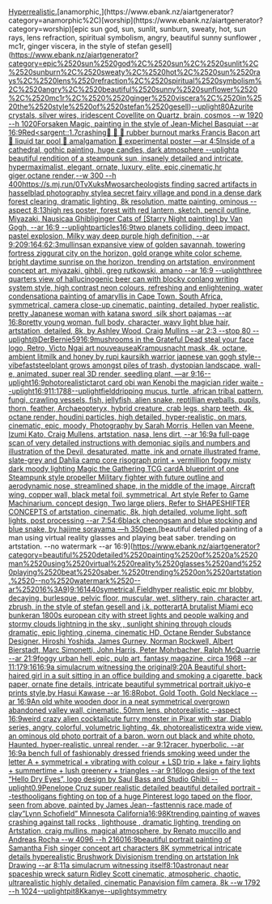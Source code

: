[Hyperrealistic.](https://www.ebank.nz/aiartgenerator?category=Hyperrealistic.)[anamorphic,](https://www.ebank.nz/aiartgenerator?category=anamorphic%2C)[worship](https://www.ebank.nz/aiartgenerator?category=worship)[epic sun god, sun, sunlit, sunburn, sweaty, hot, sun rays, lens refraction, spiritual symbolism, angry, beautiful sunny sunflower , mc1r,  ginger viscera, in the style of stefan gesell](https://www.ebank.nz/aiartgenerator?category=epic%2520sun%2520god%2C%2520sun%2C%2520sunlit%2C%2520sunburn%2C%2520sweaty%2C%2520hot%2C%2520sun%2520rays%2C%2520lens%2520refraction%2C%2520spiritual%2520symbolism%2C%2520angry%2C%2520beautiful%2520sunny%2520sunflower%2520%2C%2520mc1r%2C%2520%2520ginger%2520viscera%2C%2520in%2520the%2520style%2520of%2520stefan%2520gesell)[--uplight](https://www.ebank.nz/aiartgenerator?category=--uplight)[](https://www.ebank.nz/aiartgenerator?category=)[80](https://www.ebank.nz/aiartgenerator?category=80)[Azurite crystals, silver wires,  iridescent Covellite on Quartz, brain, cosmos  --w 1920 --h 1020](https://www.ebank.nz/aiartgenerator?category=Azurite%2520crystals%2C%2520silver%2520wires%2C%2520%2520iridescent%2520Covellite%2520on%2520Quartz%2C%2520brain%2C%2520cosmos%2520%2520--w%25201920%2520--h%25201020)[Forsaken Magic, painting in the style of Jean-Michel Basquiat --ar 16:9](https://www.ebank.nz/aiartgenerator?category=Forsaken%2520Magic%2C%2520painting%2520in%2520the%2520style%2520of%2520Jean-Michel%2520Basquiat%2520--ar%252016%3A9)[Red](https://www.ebank.nz/aiartgenerator?category=Red)[<sargent::1.7](https://www.ebank.nz/aiartgenerator?category=%3Csargent%3A%3A1.7)[crashing](https://www.ebank.nz/aiartgenerator?category=crashing)[🚙 🛞 🛞 rubber burnout marks Francis Bacon art 🛞 liquid tar pool 🚙 amalgamation 🛞 experimental poster —ar 4:5](https://www.ebank.nz/aiartgenerator?category=%F0%9F%9A%99%2520%F0%9F%9B%9E%2520%F0%9F%9B%9E%2520rubber%2520burnout%2520marks%2520Francis%2520Bacon%2520art%2520%F0%9F%9B%9E%2520liquid%2520tar%2520pool%2520%F0%9F%9A%99%2520amalgamation%2520%F0%9F%9B%9E%2520experimental%2520poster%2520%E2%80%94ar%25204%3A5)[Inside of a cathedral, gothic painting, huge candles, dark atmosphere --uplight](https://www.ebank.nz/aiartgenerator?category=Inside%2520of%2520a%2520cathedral%2C%2520gothic%2520painting%2C%2520huge%2520candles%2C%2520dark%2520atmosphere%2520--uplight)[a beautiful rendition of a steampunk sun, insanely detailed and intricate, hypermaximalist, elegant, ornate, luxury, elite, epic,cinematic,hr giger,octane render,--w 300 --h 400](https://www.ebank.nz/aiartgenerator?category=a%2520beautiful%2520rendition%2520of%2520a%2520steampunk%2520sun%2C%2520insanely%2520detailed%2520and%2520intricate%2C%2520hypermaximalist%2C%2520elegant%2C%2520ornate%2C%2520luxury%2C%2520elite%2C%2520epic%2Ccinematic%2Chr%2520giger%2Coctane%2520render%2C--w%2520300%2520--h%2520400)[<https://s.mj.run/0TvXuksMwos>](https://www.ebank.nz/aiartgenerator?category=%3Chttps%3A//s.mj.run/0TvXuksMwos%3E)[archeologists finding sacred artifacts in hasselblad photography style](https://www.ebank.nz/aiartgenerator?category=archeologists%2520finding%2520sacred%2520artifacts%2520in%2520hasselblad%2520photography%2520style)[a secret fairy village and pond in a dense dark forest clearing, dramatic lighting, 8k resolution, matte painting, ominous --aspect 8:13](https://www.ebank.nz/aiartgenerator?category=a%2520secret%2520fairy%2520village%2520and%2520pond%2520in%2520a%2520dense%2520dark%2520forest%2520clearing%2C%2520dramatic%2520lighting%2C%25208k%2520resolution%2C%2520matte%2520painting%2C%2520ominous%2520--aspect%25208%3A13)[high res poster, forest with red lantern, sketch, pencil outline, Miyazaki, Nausicaa Ghibli](https://www.ebank.nz/aiartgenerator?category=high%2520res%2520poster%2C%2520forest%2520with%2520red%2520lantern%2C%2520sketch%2C%2520pencil%2520outline%2C%2520Miyazaki%2C%2520Nausicaa%2520Ghibli)[ginger Cats of [Starry Night painting] by Van Gogh, --ar 16:9 --uplight](https://www.ebank.nz/aiartgenerator?category=ginger%2520Cats%2520of%2520%5BStarry%2520Night%2520painting%5D%2520by%2520Van%2520Gogh%2C%2520--ar%252016%3A9%2520--uplight)[particles](https://www.ebank.nz/aiartgenerator?category=particles)[16:9](https://www.ebank.nz/aiartgenerator?category=16%3A9)[two planets colliding, deep impact, pastel explosion, Milky way deep purple high definition, --ar 9:20](https://www.ebank.nz/aiartgenerator?category=two%2520planets%2520colliding%2C%2520deep%2520impact%2C%2520pastel%2520explosion%2C%2520Milky%2520way%2520deep%2520purple%2520high%2520definition%2C%2520--ar%25209%3A20)[9:16](https://www.ebank.nz/aiartgenerator?category=9%3A16)[4:6](https://www.ebank.nz/aiartgenerator?category=4%3A6)[2:3](https://www.ebank.nz/aiartgenerator?category=2%3A3)[mullins](https://www.ebank.nz/aiartgenerator?category=mullins)[an expansive view of golden savannah, towering fortress ziggurat city on the horizon, gold orange white color scheme, bright daytime sunrise on the horizon, trending on artstation, environment concept art, miyazaki, gihbli, greg rutkowski, amano --ar 16:9 --uplight](https://www.ebank.nz/aiartgenerator?category=an%2520expansive%2520view%2520of%2520golden%2520savannah%2C%2520towering%2520fortress%2520ziggurat%2520city%2520on%2520the%2520horizon%2C%2520gold%2520orange%2520white%2520color%2520scheme%2C%2520bright%2520daytime%2520sunrise%2520on%2520the%2520horizon%2C%2520trending%2520on%2520artstation%2C%2520environment%2520concept%2520art%2C%2520miyazaki%2C%2520gihbli%2C%2520greg%2520rutkowski%2C%2520amano%2520--ar%252016%3A9%2520--uplight)[three quarters view of hallucinogenic beer can with blocky conlang writing system style, high contrast neon colours, refreshing and enlightening, water condensation](https://www.ebank.nz/aiartgenerator?category=three%2520quarters%2520view%2520of%2520hallucinogenic%2520beer%2520can%2520with%2520blocky%2520conlang%2520writing%2520system%2520style%2C%2520high%2520contrast%2520neon%2520colours%2C%2520refreshing%2520and%2520enlightening%2C%2520water%2520condensation)[a painting of amaryllis in Cape Town, South Africa, symmetrical, camera close-up cinematic, painting, detailed, hyper realistic, pretty Japanese woman with katana sword ,silk short pajamas --ar 16:8](https://www.ebank.nz/aiartgenerator?category=a%2520painting%2520of%2520amaryllis%2520in%2520Cape%2520Town%2C%2520South%2520Africa%2C%2520symmetrical%2C%2520camera%2520close-up%2520cinematic%2C%2520painting%2C%2520detailed%2C%2520hyper%2520realistic%2C%2520pretty%2520Japanese%2520woman%2520with%2520katana%2520sword%2520%2Csilk%2520short%2520pajamas%2520--ar%252016%3A8)[pretty young woman, full body, character, wavy light blue hair, artstation, detailed, 8k, by Ashley Wood, Craig Mullins --ar 2:3 --stop 80 --uplight](https://www.ebank.nz/aiartgenerator?category=pretty%2520young%2520woman%2C%2520full%2520body%2C%2520character%2C%2520wavy%2520light%2520blue%2520hair%2C%2520artstation%2C%2520detailed%2C%25208k%2C%2520by%2520Ashley%2520Wood%2C%2520Craig%2520Mullins%2520--ar%25202%3A3%2520--stop%252080%2520--uplight)[@DerBernie59](https://www.ebank.nz/aiartgenerator?category=%40DerBernie59)[16:9](https://www.ebank.nz/aiartgenerator?category=16%3A9)[mushrooms in the Grateful Dead steal your face logo, Retro, Victo Ngai art nouveau](https://www.ebank.nz/aiartgenerator?category=mushrooms%2520in%2520the%2520Grateful%2520Dead%2520steal%2520your%2520face%2520logo%2C%2520Retro%2C%2520Victo%2520Ngai%2520art%2520nouveau)[sea](https://www.ebank.nz/aiartgenerator?category=sea)[Krampusnacht mask, 4k, octane, ambient lit](https://www.ebank.nz/aiartgenerator?category=Krampusnacht%2520mask%2C%25204k%2C%2520octane%2C%2520ambient%2520lit)[milk and honey by rupi kaur](https://www.ebank.nz/aiartgenerator?category=milk%2520and%2520honey%2520by%2520rupi%2520kaur)[sikh warrior japnese van gogh style](https://www.ebank.nz/aiartgenerator?category=sikh%2520warrior%2520japnese%2520van%2520gogh%2520style)[--vibefast](https://www.ebank.nz/aiartgenerator?category=--vibefast)[steel](https://www.ebank.nz/aiartgenerator?category=steel)[plant grows amongst piles of trash, dystopian landscape, wall-e, animated, super real 3D render, seedling plant, —ar 9:16](https://www.ebank.nz/aiartgenerator?category=plant%2520grows%2520amongst%2520piles%2520of%2520trash%2C%2520dystopian%2520landscape%2C%2520wall-e%2C%2520animated%2C%2520super%2520real%25203D%2520render%2C%2520seedling%2520plant%2C%2520%E2%80%94ar%25209%3A16)[--uplight](https://www.ebank.nz/aiartgenerator?category=--uplight)[16:9](https://www.ebank.nz/aiartgenerator?category=16%3A9)[photorealistic](https://www.ebank.nz/aiartgenerator?category=photorealistic)[tarot card obi wan Kenobi the magician rider waite --uplight](https://www.ebank.nz/aiartgenerator?category=tarot%2520card%2520obi%2520wan%2520Kenobi%2520the%2520magician%2520rider%2520waite%2520--uplight)[16:9](https://www.ebank.nz/aiartgenerator?category=16%3A9)[11:17](https://www.ebank.nz/aiartgenerator?category=11%3A17)[88](https://www.ebank.nz/aiartgenerator?category=88)[--uplight](https://www.ebank.nz/aiartgenerator?category=--uplight)[field](https://www.ebank.nz/aiartgenerator?category=field)[dripping mucus, turtle, african tribal pattern, fungi, crawling vessels, fish, jellyfish, alien snake, reptillian eyeballs, pupils, thorn, feather, Archaeopteryx, hybrid creature, crab legs, sharp teeth, 4k, octane render, houdini particles, high detailed, hyper-realistic, on mars, cinematic, epic, moody, Photography by Sarah Morris, Hellen van Meene, Izumi Kato, Craig Mullens, artstation, nasa, lens dirt, --ar 16:9](https://www.ebank.nz/aiartgenerator?category=dripping%2520mucus%2C%2520turtle%2C%2520african%2520tribal%2520pattern%2C%2520fungi%2C%2520crawling%2520vessels%2C%2520fish%2C%2520jellyfish%2C%2520alien%2520snake%2C%2520reptillian%2520eyeballs%2C%2520pupils%2C%2520thorn%2C%2520feather%2C%2520Archaeopteryx%2C%2520hybrid%2520creature%2C%2520crab%2520legs%2C%2520sharp%2520teeth%2C%25204k%2C%2520octane%2520render%2C%2520houdini%2520particles%2C%2520high%2520detailed%2C%2520hyper-realistic%2C%2520on%2520mars%2C%2520cinematic%2C%2520epic%2C%2520moody%2C%2520Photography%2520by%2520Sarah%2520Morris%2C%2520Hellen%2520van%2520Meene%2C%2520Izumi%2520Kato%2C%2520Craig%2520Mullens%2C%2520artstation%2C%2520nasa%2C%2520lens%2520dirt%2C%2520--ar%252016%3A9)[a full-page scan of very detailed instructions with demoniac sigils and numbers and illustration of the Devil, desaturated, matte, ink and ornate illustrated frame, slate-grey and Dahlia camp core risograph print + vermillion foggy misty dark moody lighting Magic the Gathering TCG card](https://www.ebank.nz/aiartgenerator?category=a%2520full-page%2520scan%2520of%2520very%2520detailed%2520instructions%2520with%2520demoniac%2520sigils%2520and%2520numbers%2520and%2520illustration%2520of%2520the%2520Devil%2C%2520desaturated%2C%2520matte%2C%2520ink%2520and%2520ornate%2520illustrated%2520frame%2C%2520slate-grey%2520and%2520Dahlia%2520camp%2520core%2520risograph%2520print%2520%2B%2520vermillion%2520foggy%2520misty%2520dark%2520moody%2520lighting%2520Magic%2520the%2520Gathering%2520TCG%2520card)[A blueprint of one Steampunk style propeller Military fighter with future outline and aerodynamic nose, streamlined shape, in the middle of the image,  Aircraft wing, copper wall, black metal foil, symmetrical,  Art style Refer to Game Machinarium.  concept design, Two large pliers, Refer to SHAPESHIFTER CONCEPTS  of artstation, cinematic,  8k, high detailed,  volume light,  soft lights,  post processing    --ar 7:5](https://www.ebank.nz/aiartgenerator?category=A%2520blueprint%2520of%2520one%2520Steampunk%2520style%2520propeller%2520Military%2520fighter%2520with%2520future%2520outline%2520and%2520aerodynamic%2520nose%2C%2520streamlined%2520shape%2C%2520in%2520the%2520middle%2520of%2520the%2520image%2C%2520%2520Aircraft%2520wing%2C%2520copper%2520wall%2C%2520black%2520metal%2520foil%2C%2520symmetrical%2C%2520%2520Art%2520style%2520Refer%2520to%2520Game%2520Machinarium.%2520%2520concept%2520design%2C%2520Two%2520large%2520pliers%2C%2520Refer%2520to%2520SHAPESHIFTER%2520CONCEPTS%2520%2520of%2520artstation%2C%2520cinematic%2C%2520%25208k%2C%2520high%2520detailed%2C%2520%2520volume%2520light%2C%2520%2520soft%2520lights%2C%2520%2520post%2520processing%2520%2520%2520%2520--ar%25207%3A5)[4:6](https://www.ebank.nz/aiartgenerator?category=4%3A6)[black cheongsam and blue stocking and blue snake, by hajime sorayama —h 350](https://www.ebank.nz/aiartgenerator?category=black%2520cheongsam%2520and%2520blue%2520stocking%2520and%2520blue%2520snake%2C%2520by%2520hajime%2520sorayama%2520%E2%80%94h%2520350)[pen.](https://www.ebank.nz/aiartgenerator?category=pen.)[beautiful detailed painting of a man using virtual reality glasses and playing beat saber. trending on artstation. --no watermark --ar 16:9](https://www.ebank.nz/aiartgenerator?category=beautiful%2520detailed%2520painting%2520of%2520a%2520man%2520using%2520virtual%2520reality%2520glasses%2520and%2520playing%2520beat%2520saber.%2520trending%2520on%2520artstation.%2520--no%2520watermark%2520--ar%252016%3A9)[9:16](https://www.ebank.nz/aiartgenerator?category=9%3A16)[1440](https://www.ebank.nz/aiartgenerator?category=1440)[symetrical,](https://www.ebank.nz/aiartgenerator?category=symetrical%2C)[Field](https://www.ebank.nz/aiartgenerator?category=Field)[hyper realistic epic mr blobby, decaying, burlesque, pelvic floor, muscular, wet, slithery, rain, character art, zbrush, in the style of stefan gesell and j.k. potter](https://www.ebank.nz/aiartgenerator?category=hyper%2520realistic%2520epic%2520mr%2520blobby%2C%2520decaying%2C%2520burlesque%2C%2520pelvic%2520floor%2C%2520muscular%2C%2520wet%2C%2520slithery%2C%2520rain%2C%2520character%2520art%2C%2520zbrush%2C%2520in%2520the%2520style%2520of%2520stefan%2520gesell%2520and%2520j.k.%2520potter)[art](https://www.ebank.nz/aiartgenerator?category=art)[A brutalist Miami eco bunker](https://www.ebank.nz/aiartgenerator?category=A%2520brutalist%2520Miami%2520eco%2520bunker)[an 1800s european city with street lights and people walking and stormy clouds lightning in the sky , sunlight shining through clouds  dramatic, epic lighting ,cinema, cinematic HD, Octane Render Substance Designer. Hiroshi Yoshida, James Gurney, Norman Rockwell, Albert Bierstadt, Marc Simonetti, John Harris, Peter Mohrbacher, Ralph McQuarrie --ar 21:9](https://www.ebank.nz/aiartgenerator?category=an%25201800s%2520european%2520city%2520with%2520street%2520lights%2520and%2520people%2520walking%2520and%2520stormy%2520clouds%2520lightning%2520in%2520the%2520sky%2520%2C%2520sunlight%2520shining%2520through%2520clouds%2520%2520dramatic%2C%2520epic%2520lighting%2520%2Ccinema%2C%2520cinematic%2520HD%2C%2520Octane%2520Render%2520Substance%2520Designer.%2520Hiroshi%2520Yoshida%2C%2520James%2520Gurney%2C%2520Norman%2520Rockwell%2C%2520Albert%2520Bierstadt%2C%2520Marc%2520Simonetti%2C%2520John%2520Harris%2C%2520Peter%2520Mohrbacher%2C%2520Ralph%2520McQuarrie%2520--ar%252021%3A9)[foggy urban hell, epic, pulp art, fantasy magazine, circa 1968 --ar 11:17](https://www.ebank.nz/aiartgenerator?category=foggy%2520urban%2520hell%2C%2520epic%2C%2520pulp%2520art%2C%2520fantasy%2520magazine%2C%2520circa%25201968%2520--ar%252011%3A17)[9:16](https://www.ebank.nz/aiartgenerator?category=9%3A16)[16:9](https://www.ebank.nz/aiartgenerator?category=16%3A9)[a simulacrum witnessing the original](https://www.ebank.nz/aiartgenerator?category=a%2520simulacrum%2520witnessing%2520the%2520original)[9:20](https://www.ebank.nz/aiartgenerator?category=9%3A20)[A Beautiful short-haired girl in a suit sitting in an office building and smoking a cigarette, back paper, ornate fine details, intricate beautiful symmetrical portrait,ukiyo-e prints style,by Hasui Kawase --ar 16:8](https://www.ebank.nz/aiartgenerator?category=A%2520Beautiful%2520short-haired%2520girl%2520in%2520a%2520suit%2520sitting%2520in%2520an%2520office%2520building%2520and%2520smoking%2520a%2520cigarette%2C%2520back%2520paper%2C%2520ornate%2520fine%2520details%2C%2520intricate%2520beautiful%2520symmetrical%2520portrait%2Cukiyo-e%2520prints%2520style%2Cby%2520Hasui%2520Kawase%2520--ar%252016%3A8)[Robot. Gold Tooth. Gold Necklace --ar 16:9](https://www.ebank.nz/aiartgenerator?category=Robot.%2520Gold%2520Tooth.%2520Gold%2520Necklace%2520--ar%252016%3A9)[An old white wooden door in a neat symmetrical overgrown abandoned valley wall, cinematic, 50mm lens, photorealistic --aspect 16:9](https://www.ebank.nz/aiartgenerator?category=An%2520old%2520white%2520wooden%2520door%2520in%2520a%2520neat%2520symmetrical%2520overgrown%2520abandoned%2520valley%2520wall%2C%2520cinematic%2C%252050mm%2520lens%2C%2520photorealistic%2520--aspect%252016%3A9)[weird crazy alien cocktail](https://www.ebank.nz/aiartgenerator?category=weird%2520crazy%2520alien%2520cocktail)[cute furry monster in Pixar with star, Diablo series, angry, colorful, volumetric lighting, 4k, photorealistic](https://www.ebank.nz/aiartgenerator?category=cute%2520furry%2520monster%2520in%2520Pixar%2520with%2520star%2C%2520Diablo%2520series%2C%2520angry%2C%2520colorful%2C%2520volumetric%2520lighting%2C%25204k%2C%2520photorealistic)[extra wide view. an ominous old photo portrait of a baron. worn out black and white photo. Haunted. hyper-realistic. unreal render. --ar 9:12](https://www.ebank.nz/aiartgenerator?category=extra%2520wide%2520view.%2520an%2520ominous%2520old%2520photo%2520portrait%2520of%2520a%2520baron.%2520worn%2520out%2520black%2520and%2520white%2520photo.%2520Haunted.%2520hyper-realistic.%2520unreal%2520render.%2520--ar%25209%3A12)[racer.  hyperbolic.  --ar 16:9](https://www.ebank.nz/aiartgenerator?category=racer.%2520%2520hyperbolic.%2520%2520--ar%252016%3A9)[a bench full of fashionably dressed friends smoking weed under the letter A + symmetrical + vibrating with colour + LSD trip + lake + fairy lights + summertime + lush greenery + triangles  --ar 9:16](https://www.ebank.nz/aiartgenerator?category=a%2520bench%2520full%2520of%2520fashionably%2520dressed%2520friends%2520smoking%2520weed%2520under%2520the%2520letter%2520A%2520%2B%2520symmetrical%2520%2B%2520vibrating%2520with%2520colour%2520%2B%2520LSD%2520trip%2520%2B%2520lake%2520%2B%2520fairy%2520lights%2520%2B%2520summertime%2520%2B%2520lush%2520greenery%2520%2B%2520triangles%2520%2520--ar%25209%3A16)[logo design of the text “Hello Dry Eyes”, logo design by Saul Bass and Studio Ghibli --uplight](https://www.ebank.nz/aiartgenerator?category=logo%2520design%2520of%2520the%2520text%2520%E2%80%9CHello%2520Dry%2520Eyes%E2%80%9D%2C%2520logo%2520design%2520by%2520Saul%2520Bass%2520and%2520Studio%2520Ghibli%2520--uplight)[0.9](https://www.ebank.nz/aiartgenerator?category=0.9)[Penelope Cruz super realistic detailed beautiful detailed portrait --test](https://www.ebank.nz/aiartgenerator?category=Penelope%2520Cruz%2520super%2520realistic%2520detailed%2520beautiful%2520detailed%2520portrait%2520--test)[hooligans fighting on top of a huge Pinterest logo taped on the floor, seen from above, painted by James Jean](https://www.ebank.nz/aiartgenerator?category=hooligans%2520fighting%2520on%2520top%2520of%2520a%2520huge%2520Pinterest%2520logo%2520taped%2520on%2520the%2520floor%2C%2520seen%2520from%2520above%2C%2520painted%2520by%2520James%2520Jean)[--fast](https://www.ebank.nz/aiartgenerator?category=--fast)[tennis race,made of clay](https://www.ebank.nz/aiartgenerator?category=tennis%2520race%2Cmade%2520of%2520clay)[”Lynn Schofield” Minnesota California](https://www.ebank.nz/aiartgenerator?category=%E2%80%9DLynn%2520Schofield%E2%80%9D%2520Minnesota%2520California)[16:9](https://www.ebank.nz/aiartgenerator?category=16%3A9)[8K](https://www.ebank.nz/aiartgenerator?category=8K)[trending,](https://www.ebank.nz/aiartgenerator?category=trending%2C)[painting of waves crashing against tall rocks , lighthouse , dramatic lighting, trending on Artstation, craig mullins, magical atmosphere, by Renato muccillo and Andreas Rocha  --w 4096  --h 2160](https://www.ebank.nz/aiartgenerator?category=painting%2520of%2520waves%2520crashing%2520against%2520tall%2520rocks%2520%2C%2520lighthouse%2520%2C%2520dramatic%2520lighting%2C%2520trending%2520on%2520Artstation%2C%2520craig%2520mullins%2C%2520magical%2520atmosphere%2C%2520by%2520Renato%2520muccillo%2520and%2520Andreas%2520Rocha%2520%2520--w%25204096%2520%2520--h%25202160)[16:9](https://www.ebank.nz/aiartgenerator?category=16%3A9)[beautiful portrait painting of Samantha Fish singer concept art characters 8K symmetrical intricate details hyperealistic Brushwork Divisionism trending on artstation Ink Drawing --ar 8:11](https://www.ebank.nz/aiartgenerator?category=beautiful%2520portrait%2520painting%2520of%2520Samantha%2520Fish%2520singer%2520concept%2520art%2520characters%25208K%2520symmetrical%2520intricate%2520details%2520hyperealistic%2520Brushwork%2520Divisionism%2520trending%2520on%2520artstation%2520Ink%2520Drawing%2520--ar%25208%3A11)[a simulacrum witnessing itself](https://www.ebank.nz/aiartgenerator?category=a%2520simulacrum%2520witnessing%2520itself)[8:10](https://www.ebank.nz/aiartgenerator?category=8%3A10)[astronaut near spaceship wreck  saturn Ridley Scott cinematic, atmospheric, chaotic, ultrarealistic highly detailed, cinematic Panavision film camera, 8k --w 1792 --h 1024](https://www.ebank.nz/aiartgenerator?category=astronaut%2520near%2520spaceship%2520wreck%2520%2520saturn%2520Ridley%2520Scott%2520cinematic%2C%2520atmospheric%2C%2520chaotic%2C%2520ultrarealistic%2520highly%2520detailed%2C%2520cinematic%2520Panavision%2520film%2520camera%2C%25208k%2520--w%25201792%2520--h%25201024)[--uplight](https://www.ebank.nz/aiartgenerator?category=--uplight)[pit](https://www.ebank.nz/aiartgenerator?category=pit)[8K](https://www.ebank.nz/aiartgenerator?category=8K)[kanye](https://www.ebank.nz/aiartgenerator?category=kanye)[--uplight](https://www.ebank.nz/aiartgenerator?category=--uplight)[symmetry](https://www.ebank.nz/aiartgenerator?category=symmetry)